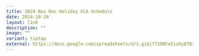 ```yaml
---
title: 2024 Nov Dec Holiday CCA Schedule
date: 2024-10-29
layout: link
description: ""
image: ""
variant: tiptap
external: https://docs.google.com/spreadsheets/d/1-gibjfT2ONTeIiuUy87QIGVq7mGBHGuJ/edit?usp=sharing&ouid=114076641539275533540&rtpof=true&sd=true
---
```

